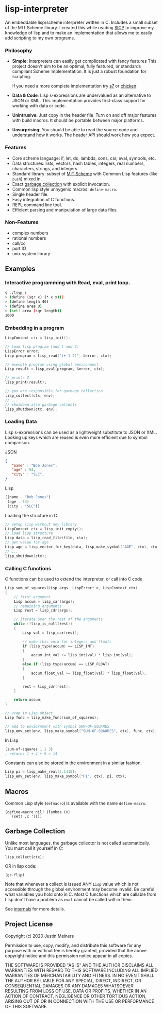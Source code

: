 lisp-interpreter
===============

An embeddable lisp/scheme interpreter written in C.
Includes a small subset of the MIT Scheme library.
I created this while reading [SICP](https://github.com/justinmeiners/sicp-excercises) to improve my knowledge of lisp and to make an implementation that allows me to easily add scripting to my own programs.

### Philosophy

- **Simple**: Interpreters can easily get complicated with fancy features
    This project doesn't aim to be an optimal, fully featured, or standards compliant Scheme implementation.
    It is just a robust foundation for scripting. 

   If you need a more complete implementation try [s7](https://ccrma.stanford.edu/software/snd/snd/s7.html)
    or [chicken](https://www.call-cc.org)

- **Data & Code**: Lisp s-expressions are undervalued as an alternative to JSON or XML.
    This implementation provides first-class support for working with data or code.

- **Unintrusive**: Just copy in the header file.
    Turn on and off major features with build macros.
    It should be portable between major platforms.

- **Unsurprising**: You should be able to read the source code and understand how it works.
  The header API should work how you expect.


### Features

- Core scheme language: if, let, do, lambda, cons, car, eval, symbols, etc.
- Data structures: lists, vectors, hash tables, integers, real numbers, characters, strings, and integers.
- Standard library: subset of [MIT Scheme](https://groups.csail.mit.edu/mac/ftpdir/scheme-7.4/doc-html/scheme_toc.html)
  with Common Lisp features (like `push`) mixed in.
- Exact [garbage collection](#garbage-collection) with explicit invocation.
- Common lisp style unhygenic macros: `define-macro`.
- Single header file.
- Easy integration of C functions.
- REPL command line tool.
- Efficient parsing and manipulation of large data files.

### Non-Features

- complex numbers
- rational numbers
- call/cc
- port IO
- unix system library

## Examples

### Interactive programming with Read, eval, print loop.
```bash
$ ./lisp_i
> (define (sqr x) (* x x)))
> (define length 40)
> (define area 0)
> (set! area (sqr length))
1600
```

### Embedding in a program

```c
LispContext ctx = lisp_init();

// load lisp program (add 1 and 2)
LispError error;
Lisp program = lisp_read("(+ 1 2)", &error, ctx);

// execute program using global environment
Lisp result = lisp_eval(program, &error, ctx);

// prints 3
lisp_print(result);

// you are responsible for garbage collection
lisp_collect(ctx, env);
// ...
// shutdown also garbage collects
lisp_shutdown(ctx, env);
```

### Loading Data

Lisp s-expressions can be used as a lightweight substitute to JSON or XML.
Looking up keys which are reused is even more efficient due to symbol comparison.

JSON
```json
{
   "name" : "Bob Jones",
   "age" : 54,
   "city" : "SLC",
}
```

Lisp
```scheme
((name . "Bob Jones")
 (age . 54)
 (city . "SLC"))
```
Loading the structure in C.

```c
// setup lisp without any library
LispContext ctx = lisp_init_empty();
// load lisp structure
Lisp data = lisp_read_file(file, ctx);
// get value for age
Lisp age = lisp_vector_for_key(data, lisp_make_symbol("AGE", ctx), ctx);
// ...
lisp_shutdown(ctx);
```

### Calling C functions

C functions can be used to extend the interpreter, or call into C code.

```c
Lisp sum_of_squares(Lisp args, LispError* e, LispContext ctx)
{
    // first argument
    Lisp accum = lisp_car(args);
    // remaining arguments
    Lisp rest = lisp_cdr(args);

    // iterate over the rest of the arguments
    while (!lisp_is_null(rest))
    {
        Lisp val = lisp_car(rest);

        // make this work for integers and floats
        if (lisp_type(accum) == LISP_INT)
        {
            accum.int_val += lisp_int(val) * lisp_int(val);
        }
        else if (lisp_type(accum) == LISP_FLOAT)
        {
            accum.float_val += lisp_float(val) * lisp_float(val);
        }

        rest = lisp_cdr(rest);
    }

    return accum;
}

// wrap in Lisp object
Lisp func = lisp_make_func(sum_of_squares);

// add to enviornment with symbol SUM-OF-SQUARES
lisp_env_set(env, lisp_make_symbol("SUM-OF-SQAURES", ctx), func, ctx);
```

In Lisp
```scheme
(sum-of-squares 1 2 3)
; returns 1 + 4 + 9 = 14
```
Constants can also be stored in the environment in a similar fashion.

```c
Lisp pi = lisp_make_real(3.1415);
lisp_env_set(env, lisp_make_symbol("PI", ctx), pi, ctx);
```
## Macros

Common Lisp style (`defmacro`) is available with the name `define-macro`.

    (define-macro nil! (lambda (x)
      `(set! ,x '()))

## Garbage Collection

Unlike most languages, the garbage collector is not called automatically. You must call it yourself in C:

    lisp_collect(ctx);

OR in lisp code:

    (gc-flip)

Note that whenever a collect is issued
ANY `Lisp` value which is not accessible
through the global environment may become invalid.
Be careful what variables you hold onto in C.
Most C functions which are callable from Lisp
don't have a problem as `eval` cannot be called within them.

See [internals](INTERNALS.md) for more details.

## Project License

Copyright (c) 2020 Justin Meiners

Permission to use, copy, modify, and distribute this software for any
purpose with or without fee is hereby granted, provided that the above
copyright notice and this permission notice appear in all copies.

THE SOFTWARE IS PROVIDED "AS IS" AND THE AUTHOR DISCLAIMS ALL WARRANTIES
WITH REGARD TO THIS SOFTWARE INCLUDING ALL IMPLIED WARRANTIES OF
MERCHANTABILITY AND FITNESS. IN NO EVENT SHALL THE AUTHOR BE LIABLE FOR
ANY SPECIAL, DIRECT, INDIRECT, OR CONSEQUENTIAL DAMAGES OR ANY DAMAGES
WHATSOEVER RESULTING FROM LOSS OF USE, DATA OR PROFITS, WHETHER IN AN
ACTION OF CONTRACT, NEGLIGENCE OR OTHER TORTIOUS ACTION, ARISING OUT OF
OR IN CONNECTION WITH THE USE OR PERFORMANCE OF THIS SOFTWARE.

